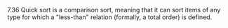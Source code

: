 7.36
Quick sort is a comparison sort, meaning that it can sort items of any type for which a "less-than" relation (formally, a total order) is defined.